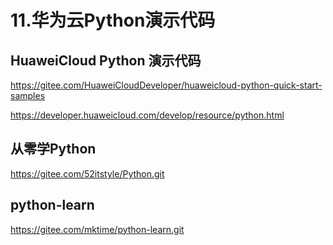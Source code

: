# 11.华为云Python演示代码


## HuaweiCloud Python 演示代码

https://gitee.com/HuaweiCloudDeveloper/huaweicloud-python-quick-start-samples

https://developer.huaweicloud.com/develop/resource/python.html




## 从零学Python

https://gitee.com/52itstyle/Python.git



## python-learn

https://gitee.com/mktime/python-learn.git